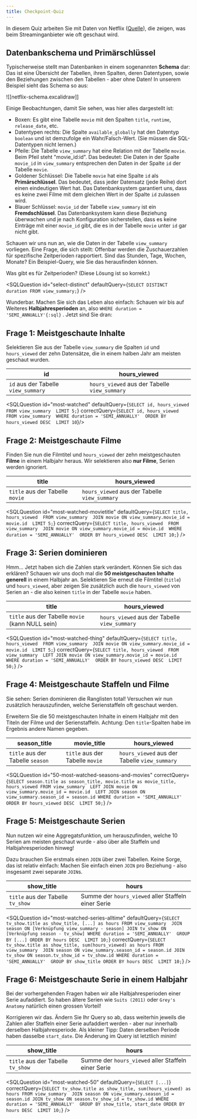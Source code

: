 ```yaml
---
title: Checkpoint-Quiz
---
```

In diesem Quiz arbeiten Sie mit Daten von Netflix ([Quelle](https://github.com/lerocha/netflixdb)), die zeigen, was beim Streaminganbieter wie oft geschaut wird.

## Datenbankschema und Primärschlüssel

Typischerweise stellt man Datenbanken in einem sogenannten **Schema** dar: Das ist eine Übersicht der Tabellen, ihren Spalten, deren Datentypen, sowie den Beziehungen zwischen den Tabellen - aber ohne Daten! In unserem Beispiel sieht das Schema so aus:

<StickMe>
![[netflix-schema.excalidraw]]
</StickMe>

Einige Beobachtungen, damit Sie sehen, was hier alles dargestellt ist:

-   Boxen: Es gibt eine Tabelle `movie` mit den Spalten `title`, `runtime`, `release_date`, etc.
-   Datentypen rechts: Die Spalte `available_globally` hat den Datentyp `boolean` und ist demzufolge ein Wahr/Falsch-Wert. (Sie müssen die SQL-Datentypen nicht lernen.)
-   Pfeile: Die Tabelle `view_summary` hat eine Relation mit der Tabelle `movie`. Beim Pfeil steht "movie_id:id". Das bedeutet: Die Daten in der Spalte `movie_id` in `view_summary` entsprechen den Daten in der Spalte `id` der Tabelle `movie`.
-   Goldener Schlüssel: Die Tabelle `movie` hat eine Spalte `id` als **Primärschlüssel**. Das bedeutet, dass jeder Datensatz (jede Reihe) dort einen eindeutigen Wert hat. Das Datenbanksystem garantiert uns, dass es keine zwei Filme mit dem gleichen Wert in der Spalte `id` zulassen wird.
-   Blauer Schlüssel: `movie_id` der Tabelle `view_summary` ist ein **Fremdschlüssel**. Das Datenbanksystem kann diese Beziehung überwachen und je nach Konfiguration sicherstellen, dass es keine Einträge mit einer `movie_id` gibt, die es in der Tabelle `movie` unter `id` gar nicht gibt.

Schauen wir uns nun an, wie die Daten in der Tabelle `view_summary` vorliegen. Eine Frage, die sich stellt: Offenbar werden die Zuschauerzahlen für spezifische Zeitperioden rapportiert. Sind das Stunden, Tage, Wochen, Monate? Ein Beispiel-Query, wie Sie das herausfinden können.

Was gibt es für Zeitperioden? (Diese Lösung ist so korrekt.)

<SQLQuestion id="select-distinct"
defaultQuery={`SELECT DISTINCT duration
FROM view_summary;`} />

Wunderbar. Machen Sie sich das Leben also einfach: Schauen wir bis auf Weiteres **Halbjahresperioden** an, also `WHERE duration = 'SEMI_ANNUALLY'{:sql}` . Jetzt sind Sie dran:

## Frage 1: Meistgeschaute Inhalte

Selektieren Sie aus der Tabelle `view_summary` die Spalten `id` und `hours_viewed` der zehn Datensätze, die in einem halben Jahr am meisten geschaut wurden.


| id                                  | hours_viewed                                  |
| ----------------------------------- | --------------------------------------------- |
| `id` aus der Tabelle `view_summary` | `hours_viewed` aus der Tabelle `view_summary` |


<SQLQuestion id="most-watched"
defaultQuery={`SELECT id, hours_viewed
FROM view_summary 
LIMIT 5;`}
correctQuery={`SELECT id, hours_viewed 
FROM view_summary 
WHERE duration = 'SEMI_ANNUALLY' 
ORDER BY hours_viewed DESC 
LIMIT 10`}/>

## Frage 2: Meistgeschaute Filme

Finden Sie nun die Filmtitel und `hours_viewed` der zehn meistgeschauten **Filme** in einem Halbjahr heraus. Wir selektieren also **nur Filme**, Serien werden ignoriert.

| title                        | hours_viewed                                  |
| ---------------------------- | --------------------------------------------- |
| `title` aus der Tabelle `movie` | `hours_viewed` aus der Tabelle `view_summary` |

<SQLQuestion id="most-watched-movietitle"
defaultQuery={`SELECT title, hours_viewed 
FROM view_summary 
JOIN movie ON view_summary.movie_id = movie.id 
LIMIT 5;`}
correctQuery={`SELECT title, hours_viewed 
FROM view_summary 
JOIN movie ON view_summary.movie_id = movie.id 
WHERE duration = 'SEMI_ANNUALLY' 
ORDER BY hours_viewed DESC 
LIMIT 10;`}
/>

## Frage 3: Serien dominieren

Hmm... Jetzt haben sich die Zahlen stark verändert. Können Sie sich das erklären? Schauen wir uns doch mal die **50 meistgeschauten Inhalte generell** in einem Halbjahr an. Selektieren Sie erneut die Filmtitel (`title`) und `hours_viewed`, aber zeigen Sie zusätzlich auch die `hours_viewed` von Serien an - die also keinen `title` in der Tabelle `movie` haben.

| title                                            | hours_viewed                                  |
| ------------------------------------------------ | --------------------------------------------- |
| `title` aus der Tabelle `movie` (kann NULL sein) | `hours_viewed` aus der Tabelle `view_summary` |

<SQLQuestion id="most-watched-thing"
defaultQuery={`SELECT title, hours_viewed 
FROM view_summary 
JOIN movie ON view_summary.movie_id = movie.id 
LIMIT 5;`}
correctQuery={`SELECT title, hours_viewed 
FROM view_summary 
LEFT JOIN movie ON view_summary.movie_id = movie.id 
WHERE duration = 'SEMI_ANNUALLY' 
ORDER BY hours_viewed DESC 
LIMIT 50;`}
/>

## Frage 4: Meistgeschaute Staffeln und Filme

Sie sehen: Serien dominieren die Ranglisten total! Versuchen wir nun zusätzlich herauszufinden, welche Serienstaffeln oft geschaut werden.

Erweitern Sie die 50 meistgeschauten Inhalte in einem Halbjahr mit den Titeln der Filme und der Serienstaffeln. Achtung: Den `title`-Spalten habe im Ergebnis andere Namen gegeben.

| season_title                     | movie_title                     | hours_viewed                                  |
| -------------------------------- | ------------------------------- | --------------------------------------------- |
| `title` aus der Tabelle `season` | `title` aus der Tabelle `movie` | `hours_viewed` aus der Tabelle `view_summary` |

<SQLQuestion id="50-most-watched-seasons-and-movies"
correctQuery={`SELECT season.title as season_title, movie.title as movie_title, hours_viewed
FROM view_summary 
LEFT JOIN movie ON view_summary.movie_id = movie.id 
LEFT JOIN season ON view_summary.season_id = season.id
WHERE duration = 'SEMI_ANNUALLY' 
ORDER BY hours_viewed DESC 
LIMIT 50;`}
/>

## Frage 5: Meistgeschaute Serien

Nun nutzen wir eine Aggregatsfunktion, um herauszufinden, welche 10 Serien am meisten geschaut wurde - also über alle Staffeln und Halbjahresperioden hinweg!

Dazu brauchen Sie erstmals einen `JOIN` über zwei Tabellen. Keine Sorge, das ist relativ einfach: Machen Sie einfach einen `JOIN` pro Beziehung - also insgesamt zwei separate `JOIN`s.

| show_title                        | hours                                               |
| --------------------------------- | --------------------------------------------------- |
| `title` aus der Tabelle `tv_show` | Summe der `hours_viewed` aller Staffeln einer Serie |

<SQLQuestion id="most-watched-series-alltime"
defaultQuery={`SELECT tv_show.title as show_title, [...] as hours
FROM view_summary 
JOIN season ON [Verknüpfung view_summary - season]
JOIN tv_show ON [Verknüpfung season - tv_show]
WHERE duration = 'SEMI_ANNUALLY' 
GROUP BY [...]
ORDER BY hours DESC 
LIMIT 10;`}
correctQuery={`SELECT tv_show.title as show_title, sum(hours_viewed) as hours
FROM view_summary 
JOIN season ON view_summary.season_id = season.id
JOIN tv_show ON season.tv_show_id = tv_show.id
WHERE duration = 'SEMI_ANNUALLY' 
GROUP BY show_title
ORDER BY hours DESC 
LIMIT 10;`}
/>

## Frage 6: Meistgeschaute Serie in einem Halbjahr

Bei der vorhergehenden Fragen haben wir alle Halbjahresperioden einer Serie aufaddiert. So haben ältere Serien wie `Suits (2011)` oder `Grey's Anatomy` natürlich einen grossen Vorteil!

Korrigieren wir das. Ändern Sie Ihr Query so ab, dass weiterhin jeweils die Zahlen aller Staffeln einer Serie aufaddiert werden - aber nur innerhalb derselben Halbjahresperiode. Als kleiner Tipp: Daten derselben Periode haben dasselbe `start_date`. Die Änderung im Query ist letztlich minim!

| show_title                        | hours                                               |
| --------------------------------- | --------------------------------------------------- |
| `title` aus der Tabelle `tv_show` | Summe der `hours_viewed` aller Staffeln einer Serie |

<SQLQuestion id="most-watched-50"
defaultQuery={`SELECT [...]`}
correctQuery={`SELECT tv_show.title as show_title, sum(hours_viewed) as hours
FROM view_summary 
JOIN season ON view_summary.season_id = season.id
JOIN tv_show ON season.tv_show_id = tv_show.id
WHERE duration = 'SEMI_ANNUALLY' 
GROUP BY show_title, start_date
ORDER BY hours DESC 
LIMIT 10;`}
/>

